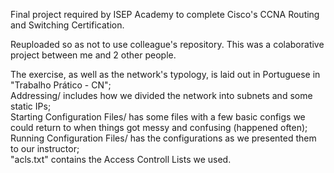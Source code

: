 Final project required by ISEP Academy to complete Cisco's CCNA Routing and Switching Certification.

Reuploaded so as not to use colleague's repository.
This was a colaborative project between me and 2 other people.

The exercise, as well as the network's typology, is laid out in Portuguese in "Trabalho Prático - CN";  
Addressing/ includes how we divided the network into subnets and some static IPs;  
Starting Configuration Files/ has some files with a few basic configs we could return to when things got messy and confusing (happened often);  
Running Configuration Files/ has the configurations as we presented them to our instructor;  
"acls.txt" contains the Access Controll Lists we used.
